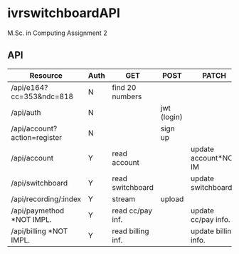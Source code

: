 # ivrswitchboardAPI
M.Sc. in Computing Assignment 2 


## API 

| Resource                       | Auth |     GET            |    POST    |   PATCH              |   DELETE        |
| ------------------------------ | ---- | ------------------ | ---------- | -------------------- |---------------- |
| /api/e164?cc=353&ndc=818       |  N   | find 20 numbers    |            |                      |                 |
| /api/auth                      |  N   |                    | jwt (login)|                      |                 |
| /api/account?action=register   |  N   |                    | sign up    |                      |                 |
| /api/account                   |  Y   | read account       |            | update account*NOT IM| close account   |
| /api/switchboard               |  Y   | read switchboard   |            | update switchboard   |                 |
| /api/recording/:index          |  Y   | stream             | upload     |                      |                 |
| /api/paymethod       *NOT IMPL.|  Y   | read cc/pay inf.   |            | update cc/pay  info. |                 |
| /api/billing         *NOT IMPL.|  Y   | read billing inf.  |            | update billing info. |                 |



